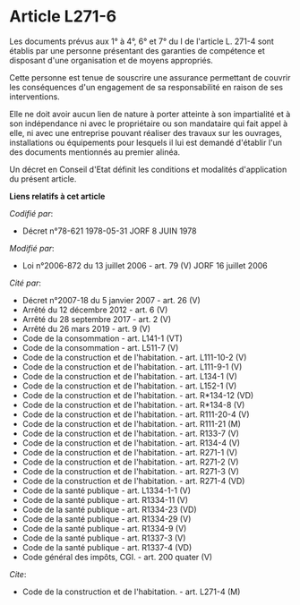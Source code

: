 # Article L271-6

Les documents prévus aux 1° à 4°, 6° et 7° du I de l'article L. 271-4 sont établis par une personne présentant des garanties
de compétence et disposant d'une organisation et de moyens appropriés.

Cette personne est tenue de souscrire une assurance permettant de couvrir les conséquences d'un engagement de sa
responsabilité en raison de ses interventions.

Elle ne doit avoir aucun lien de nature à porter atteinte à son impartialité et à son indépendance ni avec le propriétaire ou
son mandataire qui fait appel à elle, ni avec une entreprise pouvant réaliser des travaux sur les ouvrages, installations ou
équipements pour lesquels il lui est demandé d'établir l'un des documents mentionnés au premier alinéa.

Un décret en Conseil d'Etat définit les conditions et modalités d'application du présent article.

**Liens relatifs à cet article**

_Codifié par_:

  - Décret n°78-621 1978-05-31 JORF 8 JUIN 1978

_Modifié par_:

  - Loi n°2006-872 du 13 juillet 2006 - art. 79 (V) JORF 16 juillet 2006

_Cité par_:

  - Décret n°2007-18 du 5 janvier 2007 - art. 26 (V)
  - Arrêté du 12 décembre 2012 - art. 6 (V)
  - Arrêté du 28 septembre 2017 - art. 2 (V)
  - Arrêté du 26 mars 2019 - art. 9 (V)
  - Code de la consommation - art. L141-1 (VT)
  - Code de la consommation - art. L511-7 (V)
  - Code de la construction et de l'habitation. - art. L111-10-2 (V)
  - Code de la construction et de l'habitation. - art. L111-9-1 (V)
  - Code de la construction et de l'habitation. - art. L134-1 (V)
  - Code de la construction et de l'habitation. - art. L152-1 (V)
  - Code de la construction et de l'habitation. - art. R*134-12 (VD)
  - Code de la construction et de l'habitation. - art. R*134-8 (V)
  - Code de la construction et de l'habitation. - art. R111-20-4 (V)
  - Code de la construction et de l'habitation. - art. R111-21 (M)
  - Code de la construction et de l'habitation. - art. R133-7 (V)
  - Code de la construction et de l'habitation. - art. R134-4 (V)
  - Code de la construction et de l'habitation. - art. R271-1 (V)
  - Code de la construction et de l'habitation. - art. R271-2 (V)
  - Code de la construction et de l'habitation. - art. R271-3 (V)
  - Code de la construction et de l'habitation. - art. R271-4 (VD)
  - Code de la santé publique - art. L1334-1-1 (V)
  - Code de la santé publique - art. R1334-11 (V)
  - Code de la santé publique - art. R1334-23 (VD)
  - Code de la santé publique - art. R1334-29 (V)
  - Code de la santé publique - art. R1334-9 (V)
  - Code de la santé publique - art. R1337-3 (V)
  - Code de la santé publique - art. R1337-4 (VD)
  - Code général des impôts, CGI. - art. 200 quater (V)

_Cite_:

  - Code de la construction et de l'habitation. - art. L271-4 (M)
